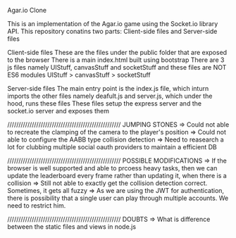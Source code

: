 Agar.io Clone

This is an implementation of the Agar.io game using the Socket.io library API.
This repository conatins two parts:
Client-side files and Server-side files

Client-side files
These are the files under the public folder that are exposed to the browser
There is a main index.html built using bootstrap
There are 3 js files namely UIStuff, canvasStuff and socketStuff
and these files are NOT ES6 modules
UIStuff > canvasStuff > socketStuff

Server-side files
The main entry point is the index.js file, which inturn imports the other files
namely deafult.js and server.js, which under the hood, runs these files
These files setup the express server and the socket.io server and exposes them

///////////////////////////////////////////////////
JUMPING STONES
=> Could not able to recreate the clamping of the camera to the player's position
=> Could not able to configure the AABB type collision detection
=> Need to reasearch a lot for clubbing multiple social oauth providers to maintain a efficient DB

///////////////////////////////////////////////////
POSSIBLE MODIFICATIONS
=> If the browser is well supported and able to prcoess heavy tasks, then we can update the
leaderboard every frame rather than updating it, when there is a collision
=> Still not able to exactly get the collision detection correct. Sometimes, it gets all fuzzy
=> As we are using the JWT for authentication, there is possibility that a single user can play through multiple accounts.
We need to restrict him.

///////////////////////////////////////////////////
DOUBTS
=> What is difference between the static files and views in node.js
